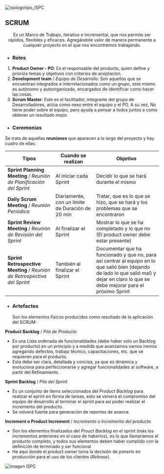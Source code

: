 ![isologotipo_ISPC](https://user-images.githubusercontent.com/95236196/176600098-ff53559d-993a-4a71-9131-1a2fd282fc89.png)

## **SCRUM**

<p align="center">Es un Marco de Trabajo, iterativo e incremental, que nos permite ser rápidos, flexibles y eficaces. Agregándole valor de manera permanente a cualquier proyecto en el que nos encontremos trabajando.<p>

* ### **Roles** ###

1. **Product Owner - PO**: Es el responsable del producto, quien define y prioriza temas y objetivos con criterios de aceptación.
2. **Development team** / *Equipo de Desarrollo*: Son aquellos que se encuentran integrados e interrelacionados como un grupo, este mismo es autónomo y autoorganizado, encargados de identificar como hacer las cosas.
3. **Scrum Master**: Este es el facilitador, integrante del grupo de Desarrolladores, actúa como nexo entre el equipo y el PO. A su vez, No tiene poder sobre el equipo, pero ayuda a pensar a todos juntos a como obtener un resultado mejor.

* ### **Ceremonias** ###

Se trata de aquellas ***reuniones*** que aparecen a lo largo del proyecto y hay cuatro de ellas:

| Tipos | Cuando se realizan | Objetivo |
| --- | --- | --- |
 **Sprint Planning Meeting** / *Reunión de Planificación del Sprint* | Al iniciar cada Sprint | Decidir lo que se hará durante el mismo |
 **Daily Scrum Meeting** / *Reunión Periódica* | Diariamente, con un límite de Duración de 20 min | Tratar, que es lo que se hizo, que se hará y los problemas que se encontraron |
 **Sprint Review Meeting** / *Reunión de Revisión del Sprint* | Al finalizar el Sprint | Mostrar lo que se ha completado y lo que no (El product owner debe estar presente)
 **Sprint Retrospective Meeting** / *Reunión de Retrospectiva del Sprint* | También al finalizar el Sprint | Documentar que ha funcionado y que no, para así centrar al equipo en lo que salió bien (dejando de lado lo que salió mal) y dejar en claro lo que se debe mejorar para el próximo Sprint |

* ### **Artefactos** ### 

    Son los elementos físicos producidos como resultado de la aplicación del SCRUM:

**Product Backlog** / *Pila de Producto* 

* Es una Lista ordenada de funcionalidades (debe haber solo un Backlog por producto) en un principio y a medida que avanzamos vamos iremos agregando defectos, trabajo técnico, capacitaciones, etc. que se requieren para el producto. 
* Esta debe ser clara, detallada y concisa, ya que es dinámica y evoluciona para perfeccionarse y agregar funcionalidades al software, a partir del Refinamiento.

**Sprint Backlog** / *Pila del Sprint*

* Es un conjunto de ítems seleccionados del *Product Backlog* para realizar el sprint en forma de tareas, esto se volverá el compromiso del equipo de desarrollo al terminar el sprint para así poder realizar el incremento del producto.
* Se volverá fuente para generación de reportes de avance.


**Increment o Product Increment** / *Incremento o Incremento del producto*

* Son los elementos finalizados del *Prouct Backlog* en el sprint (más los incrementos anteriores en el caso de haberlos), es lo que llamaríamos el producto completo, y todos sus elementos deben haber cumplido con la definición de terminado y ser funcional
* He aquí donde el product owner toma la decisión de ponerlo en producción para el uso de los clientes (*Release*).

![imagen ISPC](https://scontent.fsla4-1.fna.fbcdn.net/v/t39.30808-6/277577116_155669553578664_1169744736710124310_n.png?_nc_cat=108&ccb=1-7&_nc_sid=e3f864&_nc_ohc=YJf3r43Jjy4AX-yrTBY&_nc_ht=scontent.fsla4-1.fna&oh=00_AT8MLpMYZrYgz8mGwYOlWqBYi-DJ5gvDCdBJ4XPENJNPvA&oe=62C18BC2)
